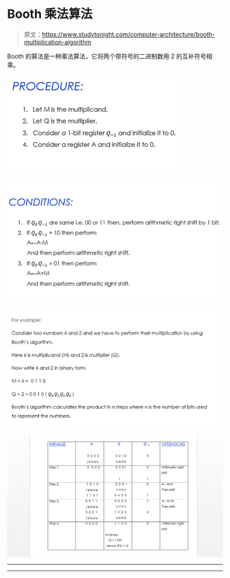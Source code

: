 # Booth 乘法算法

> 原文：<https://www.studytonight.com/computer-architecture/booth-multiplication-algorithm>

Booth 的算法是一种乘法算法，它将两个带符号的二进制数用 2 的互补符号相乘。

![Booth Multiplication Algorithm](img/dc830d6aa74393e1216792cd759fed31.png)

![Booth Multiplication Algorithm](img/c7ce664c1f89cb604bebd85d204b6339.png)

![Booth Multiplication Algorithm](img/dc7ebca79d4810b23c5f0ac717ca6735.png)

![Booth Multiplication Algorithm](img/1a1e99e3b87d1a4d8bf2772d5423404e.png)

* * *

* * *